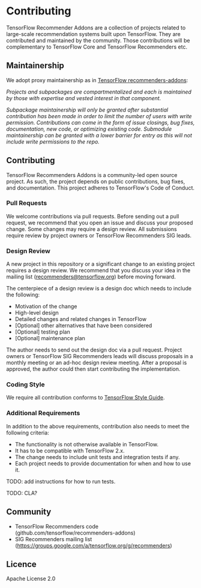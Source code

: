 # Contributing

TensorFlow Recommender Addons are a collection of projects related to
large-scale recommendation systems built upon TensorFlow. They are contributed
and maintained by the community. Those contributions will be complementary to
TensorFlow Core and TensorFlow Recommenders etc.

## Maintainership

We adopt proxy maintainership as in [TensorFlow recommenders-addons](https://github.com/tensorflow/recommenders-addons):

*Projects and subpackages are compartmentalized and each is maintained by those
with expertise and vested interest in that component.*

*Subpackage maintainership will only be granted after substantial contribution
has been made in order to limit the number of users with write permission.
Contributions can come in the form of issue closings, bug fixes, documentation,
new code, or optimizing existing code. Submodule maintainership can be granted
with a lower barrier for entry as this will not include write permissions to
the repo.*

## Contributing

TensorFlow Recommenders Addons is a community-led open source project. As such,
the project depends on public contributions, bug fixes, and documentation. This
project adheres to TensorFlow's Code of Conduct. 

### Pull Requests
We welcome contributions via pull requests.
Before sending out a pull request, we recommend that you open an issue and
discuss your proposed change. Some changes may require a design review.
All submissions require review by project owners or TensorFlow Recommenders SIG
leads.

### Design Review
A new project in this repository or a significant change to an existing project
requires a design review. We recommend that you discuss your idea in the mailing
list (recommenders@tensorflow.org) before moving forward.

The centerpiece of a design review is a design doc which needs to include the following:
* Motivation of the change
* High-level design
* Detailed changes and related changes in TensorFlow
* [Optional] other alternatives that have been considered
* [Optional] testing plan
* [Optional] maintenance plan

The author needs to send out the design doc via a pull request. Project owners or
TensorFlow SIG Recommenders leads will discuss proposals in a monthly meeting
or an ad-hoc design review meeting. After a proposal is approved, the author
could then start contributing the implementation.

### Coding Style
We require all contribution conforms to [TensorFlow Style Guide](https://www.tensorflow.org/community/contribute/code_style#tensorflow_conventions_and_special_uses).

### Additional Requirements
In addition to the above requirements, contribution also needs to meet the following criteria:
* The functionality is not otherwise available in TensorFlow.
* It has to be compatible with TensorFlow 2.x.
* The change needs to include unit tests and integration tests if any.
* Each project needs to provide documentation for when and how to use it.

TODO: add instructions for how to run tests.

TODO: CLA?

## Community

* TensorFlow Recommenders code (github.com/tensorflow/recommenders-addons)
* SIG Recommenders mailing list (https://groups.google.com/a/tensorflow.org/g/recommenders)

## Licence
Apache License 2.0

